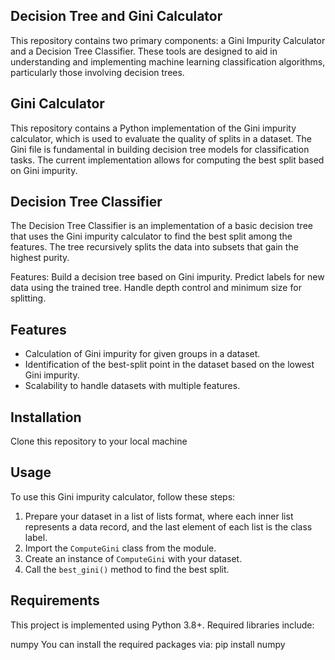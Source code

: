 ## Decision Tree and Gini Calculator
This repository contains two primary components: a Gini Impurity Calculator and a Decision Tree Classifier. 
These tools are designed to aid in understanding and implementing machine learning classification algorithms, particularly those involving decision trees.

## Gini Calculator
This repository contains a Python implementation of the Gini impurity calculator, which is used to evaluate
the quality of splits in a dataset.
The Gini file is fundamental in building decision tree models for classification tasks. The current implementation
allows for computing the best split based on Gini impurity.

## Decision Tree Classifier
The Decision Tree Classifier is an implementation of a basic decision tree that uses the Gini impurity calculator to find the best split among the features.
The tree recursively splits the data into subsets that gain the highest purity.

Features:
    Build a decision tree based on Gini impurity.
    Predict labels for new data using the trained tree.
    Handle depth control and minimum size for splitting.

## Features
- Calculation of Gini impurity for given groups in a dataset.
- Identification of the best-split point in the dataset based on the lowest Gini impurity.
- Scalability to handle datasets with multiple features.


## Installation
Clone this repository to your local machine

## Usage
To use this Gini impurity calculator, follow these steps:
1. Prepare your dataset in a list of lists format, where each inner list represents a data record, and the last element of each list is the class label.
2. Import the `ComputeGini` class from the module.
3. Create an instance of `ComputeGini` with your dataset.
4. Call the `best_gini()` method to find the best split.

## Requirements
This project is implemented using Python 3.8+. Required libraries include:

numpy
You can install the required packages via:
pip install numpy



